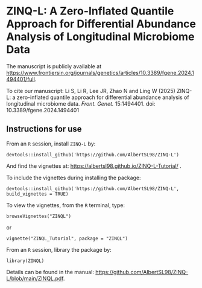 # ZINQ-L: A Zero-Inflated Quantile Approach for Differential Abundance Analysis of Longitudinal Microbiome Data
The manuscript is publicly available at https://www.frontiersin.org/journals/genetics/articles/10.3389/fgene.2024.1494401/full.

To cite our manuscript:
Li S, Li R, Lee JR, Zhao N and Ling W (2025) ZINQ-L: a zero-inflated quantile approach for differential abundance analysis of longitudinal microbiome data. _Front. Genet._ 15:1494401. doi: 10.3389/fgene.2024.1494401

## Instructions for use

From an `R` session, install `ZINQ-L` by:
```
devtools::install_github('https://github.com/AlbertSL98/ZINQ-L')
```
And find the vignettes at: https://albertsl98.github.io/ZINQ-L-Tutorial/ .

To include the vignettes during installing the package:
```
devtools::install_github('https://github.com/AlbertSL98/ZINQ-L', build_vignettes = TRUE)
```
To view the vignettes, from the `R` terminal, type: 
```
browseVignettes("ZINQL")
```
or
```
vignette("ZINQL_Tutorial", package = "ZINQL")
```

From an `R` session, library the package by:
```
library(ZINQL)
```


Details can be found in the manual: https://github.com/AlbertSL98/ZINQ-L/blob/main/ZINQL.pdf.
